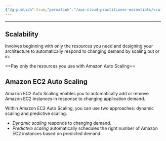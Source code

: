 ```yaml
---
{"dg-publish":true,"permalink":"/aws-cloud-practitioner-essentials/scaling-amazon-ec-2/"}
---
```


---

## Scalability
Involves beginning with only the resources you need and designing your architecture to automatically respond to changing demand by scaling out or in.

==Pay only the resources you use with Amazon Auto Scaling== 

## Amazon EC2 Auto Scaling
Amazon EC2 Auto Scaling enables you to automatically add or remove Amazon EC2 instances in response to changing application demand.

Within Amazon EC2 Auto Scaling, you can use two approaches: dynamic scaling and predictive scaling.

- _Dynamic scaling_ responds to changing demand. 
- _Predictive scaling_ automatically schedules the right number of Amazon EC2 instances based on predicted demand.